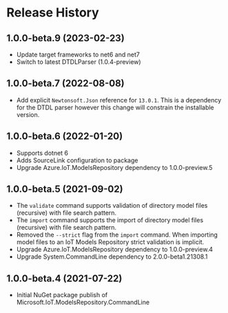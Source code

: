 # Release History

## 1.0.0-beta.9 (2023-02-23)

- Update target frameworks to net6 and net7
- Switch to latest DTDLParser (1.0.4-preview)

## 1.0.0-beta.7 (2022-08-08)

- Add explicit `Newtonsoft.Json` reference for `13.0.1`. This is a dependency for the DTDL parser however this change will constrain the installable version.

## 1.0.0-beta.6 (2022-01-20)

- Supports dotnet 6
- Adds SourceLink configuration to package
- Upgrade Azure.IoT.ModelsRepository dependency to 1.0.0-preview.5

## 1.0.0-beta.5 (2021-09-02)

- The `validate` command supports validation of directory model files (recursive) with file search pattern.
- The `import` command supports the import of directory model files (recursive) with file search pattern.
- Removed the `--strict` flag from the `import` command. When importing model files to an IoT Models Repository strict validation
  is implicit.
- Upgrade Azure.IoT.ModelsRepository dependency to 1.0.0-preview.4
- Upgrade System.CommandLine dependency to 2.0.0-beta1.21308.1

## 1.0.0-beta.4 (2021-07-22)

- Initial NuGet package publish of Microsoft.IoT.ModelsRepository.CommandLine
